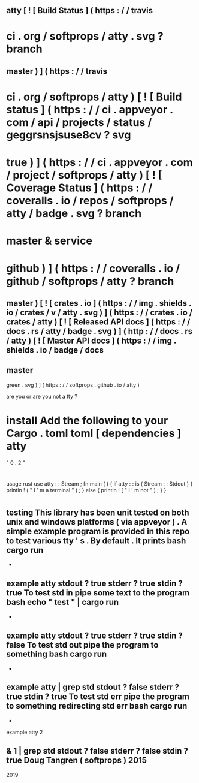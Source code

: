 #
atty
[
!
[
Build
Status
]
(
https
:
/
/
travis
-
ci
.
org
/
softprops
/
atty
.
svg
?
branch
=
master
)
]
(
https
:
/
/
travis
-
ci
.
org
/
softprops
/
atty
)
[
!
[
Build
status
]
(
https
:
/
/
ci
.
appveyor
.
com
/
api
/
projects
/
status
/
geggrsnsjsuse8cv
?
svg
=
true
)
]
(
https
:
/
/
ci
.
appveyor
.
com
/
project
/
softprops
/
atty
)
[
!
[
Coverage
Status
]
(
https
:
/
/
coveralls
.
io
/
repos
/
softprops
/
atty
/
badge
.
svg
?
branch
=
master
&
service
=
github
)
]
(
https
:
/
/
coveralls
.
io
/
github
/
softprops
/
atty
?
branch
=
master
)
[
!
[
crates
.
io
]
(
https
:
/
/
img
.
shields
.
io
/
crates
/
v
/
atty
.
svg
)
]
(
https
:
/
/
crates
.
io
/
crates
/
atty
)
[
!
[
Released
API
docs
]
(
https
:
/
/
docs
.
rs
/
atty
/
badge
.
svg
)
]
(
http
:
/
/
docs
.
rs
/
atty
)
[
!
[
Master
API
docs
]
(
https
:
/
/
img
.
shields
.
io
/
badge
/
docs
-
master
-
green
.
svg
)
]
(
https
:
/
/
softprops
.
github
.
io
/
atty
)
>
are
you
or
are
you
not
a
tty
?
#
#
install
Add
the
following
to
your
Cargo
.
toml
toml
[
dependencies
]
atty
=
"
0
.
2
"
#
#
usage
rust
use
atty
:
:
Stream
;
fn
main
(
)
{
if
atty
:
:
is
(
Stream
:
:
Stdout
)
{
println
!
(
"
I
'
m
a
terminal
"
)
;
}
else
{
println
!
(
"
I
'
m
not
"
)
;
}
}
#
#
testing
This
library
has
been
unit
tested
on
both
unix
and
windows
platforms
(
via
appveyor
)
.
A
simple
example
program
is
provided
in
this
repo
to
test
various
tty
'
s
.
By
default
.
It
prints
bash
cargo
run
-
-
example
atty
stdout
?
true
stderr
?
true
stdin
?
true
To
test
std
in
pipe
some
text
to
the
program
bash
echo
"
test
"
|
cargo
run
-
-
example
atty
stdout
?
true
stderr
?
true
stdin
?
false
To
test
std
out
pipe
the
program
to
something
bash
cargo
run
-
-
example
atty
|
grep
std
stdout
?
false
stderr
?
true
stdin
?
true
To
test
std
err
pipe
the
program
to
something
redirecting
std
err
bash
cargo
run
-
-
example
atty
2
>
&
1
|
grep
std
stdout
?
false
stderr
?
false
stdin
?
true
Doug
Tangren
(
softprops
)
2015
-
2019
